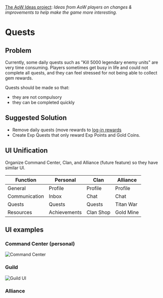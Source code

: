 [The AoW Ideas project](https://github.com/nefarious-kitsune/aow.ideas):
*Ideas from AoW players on changes & improvements to help make the game more interesting.*

# Quests

## Problem

Currently, some daily quests such as "Kill 5000 legendary enemy units" are
very time consuming. Players sometimes get busy in life and could not
complete all quests, and they can feel stressed for not being able to collect
gem rewards.

Quests should be made so that:
* they are not compulsory
* they can be completed quickly

## Suggested Solution

* Remove daily quests (move rewards to [log-in rewards](../rewards/)
* Create Exp Quests that only reward Exp Points and Gold Coins.

## UI Unification

Organize Command Center, Clan, and Alliance (future feature) so they
have similar UI.


| Function      | Personal     | Clan      | Alliance  |
| ------------- | ------------ | ----------| --------- |
| General       | Profile      | Profile   | Profile   |
| Communication | Inbox        | Chat      | Chat      |
| Quests        | Quests       | Quests    | Titan War |
| Resources     | Achievements | Clan Shop | Gold Mine |

## UI examples

### Command Center (personal)

![Command Center](https://cdn.discordapp.com/attachments/831064145637539860/930008082669535282/ui-command-center.png)

### Guild

![Guild UI](https://cdn.discordapp.com/attachments/831064145637539860/930377580664733736/ui-clan.png)

### Alliance


